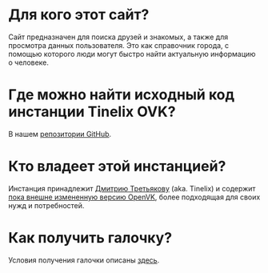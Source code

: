 # Для кого этот сайт?
Сайт предназначен для поиска друзей и знакомых, а также для просмотра данных пользователя. Это как справочник города, с помощью которого люди могут быстро найти актуальную информацию о человеке.

# Где можно найти исходный код инстанции Tinelix OVK?
В нашем [репозитории GitHub](https://github.com/tinelix/openvk).

# Кто владеет этой инстанцией?
Инстанция принадлежит [Дмитрию Третьякову](/tretdm) (aka. Tinelix) и содержит [пока внешне измененную версию OpenVK](https://github.com/tinelix/openvk), более подходящая для своих нужд и потребностей.

# Как получить галочку?
Условия получения галочки описаны [здесь](/verify).

